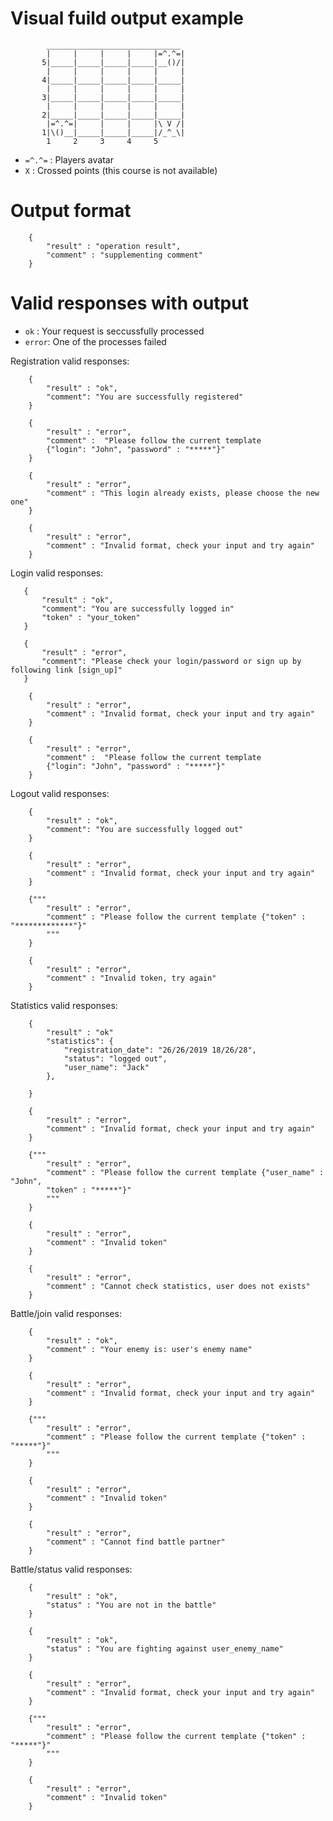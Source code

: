 # Visual fuild output example
``` 
        ______________________________
        |     |     |     |     |=^.^=|
       5|_____|_____|_____|_____|__()/|
        |     |     |     |     |     |
       4|_____|_____|_____|_____|_____|
        |     |     |     |     |     |
       3|_____|_____|_____|_____|_____|
        |     |     |     |     |     |
       2|_____|_____|_____|_____|_____|
        |=^.^=|     |     |     |\ V /|
       1|\()__|_____|_____|_____|/_^_\|
        1     2     3     4     5

```
 - `=^.^=` : Players avatar 
 - `X`  : Crossed points (this course is not available)


# Output format
``` 
    { 
        "result" : "operation result",
        "comment" : "supplementing comment"
    }

```

# Valid responses with output
 - `ok` : Your request is seccussfully processed
 - `error`: One of the processes failed

Registration valid responses:
```
    {
        "result" : "ok",
        "comment": "You are successfully registered"
    }
```
```
    {
        "result" : "error",
        "comment" :  "Please follow the current template 
        {"login": "John", "password" : "*****"}"
    }
```
```
    {
        "result" : "error",
        "comment" : "This login already exists, please choose the new one"
    }
```
```
    {
        "result" : "error",
        "comment" : "Invalid format, check your input and try again"
    }
```
 Login valid responses:
 ```
    {
        "result" : "ok",
        "comment": "You are successfully logged in"
        "token" : "your_token"
    }
 ```
 ```
    {
        "result" : "error",
        "comment": "Please check your login/password or sign up by following link [sign_up]"
    }
```
```
    {
        "result" : "error",
        "comment" : "Invalid format, check your input and try again"
    }
```
```
    {
        "result" : "error",
        "comment" :  "Please follow the current template 
        {"login": "John", "password" : "*****"}"
    }
```

Logout valid responses:
```
    {
        "result" : "ok",
        "comment": "You are successfully logged out"
    }
```
```
    {
        "result" : "error",
        "comment" : "Invalid format, check your input and try again"
    }
```
```
    {"""
        "result" : "error",
        "comment" : "Please follow the current template {"token" : "*************"}"
        """
    }
```
```
    {
        "result" : "error",
        "comment" : "Invalid token, try again"
    }
```

Statistics valid responses:
```
    {
        "result" : "ok"
        "statistics": {
            "registration_date": "26/26/2019 18/26/28", 
            "status": "logged out", 
            "user_name": "Jack"
        }, 

    }
```
```
    {
        "result" : "error",
        "comment" : "Invalid format, check your input and try again"
    }
```
```
    {"""
        "result" : "error",
        "comment" : "Please follow the current template {"user_name" : "John",
        "token" : "*****"}"
        """
    }
```
```
    {
        "result" : "error",
        "comment" : "Invalid token"
    }
```
```
    {
        "result" : "error",
        "comment" : "Cannot check statistics, user does not exists"
    }
```
 
Battle/join valid responses:
```
    {
        "result" : "ok",
        "comment" : "Your enemy is: user's enemy name" 
    }
```
```
    {
        "result" : "error",
        "comment" : "Invalid format, check your input and try again"
    }
```
```
    {"""
        "result" : "error",
        "comment" : "Please follow the current template {"token" : "*****"}"
        """
    }
```
```
    {
        "result" : "error",
        "comment" : "Invalid token"
    }
```
```
    {
        "result" : "error",
        "comment" : "Cannot find battle partner"
    }
```

Battle/status valid responses:
```
    {
        "result" : "ok",
        "status" : "You are not in the battle"
    }
```
```
    {
        "result" : "ok",
        "status" : "You are fighting against user_enemy_name" 
    }
```
```
    {
        "result" : "error",
        "comment" : "Invalid format, check your input and try again"
    }
```
```
    {"""
        "result" : "error",
        "comment" : "Please follow the current template {"token" : "*****"}"
        """
    }
```
```
    {
        "result" : "error",
        "comment" : "Invalid token"
    }
```
